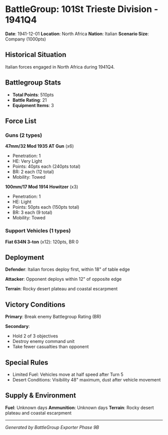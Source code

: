 # BattleGroup: 101St Trieste Division - 1941Q4

**Date**: 1941-12-01
**Location**: North Africa
**Nation**: Italian
**Scenario Size**: Company (1000pts)

## Historical Situation

Italian forces engaged in North Africa during 1941Q4.

## Battlegroup Stats

- **Total Points**: 510pts
- **Battle Rating**: 21
- **Equipment Items**: 3

## Force List

### Guns (2 types)

**47mm/32 Mod 1935 AT Gun** (x6)
- Penetration: 1
- HE: Very Light
- Points: 40pts each (240pts total)
- BR: 2 each (12 total)
- Mobility: Towed

**100mm/17 Mod 1914 Howitzer** (x3)
- Penetration: 1
- HE: Light
- Points: 50pts each (150pts total)
- BR: 3 each (9 total)
- Mobility: Towed

### Support Vehicles (1 types)

**Fiat 634N 3-ton** (x12): 120pts, BR 0

## Deployment

**Defender**: Italian forces deploy first, within 18" of table edge

**Attacker**: Opponent deploys within 12" of opposite edge

**Terrain**: Rocky desert plateau and coastal escarpment

## Victory Conditions

**Primary**: Break enemy Battlegroup Rating (BR)

**Secondary**:
- Hold 2 of 3 objectives
- Destroy enemy command unit
- Take fewer casualties than opponent

## Special Rules

- Limited Fuel: Vehicles move at half speed after Turn 5
- Desert Conditions: Visibility 48" maximum, dust after vehicle movement

## Supply & Environment

**Fuel**: Unknown days
**Ammunition**: Unknown days
**Terrain**: Rocky desert plateau and coastal escarpment

---

*Generated by BattleGroup Exporter Phase 9B*
